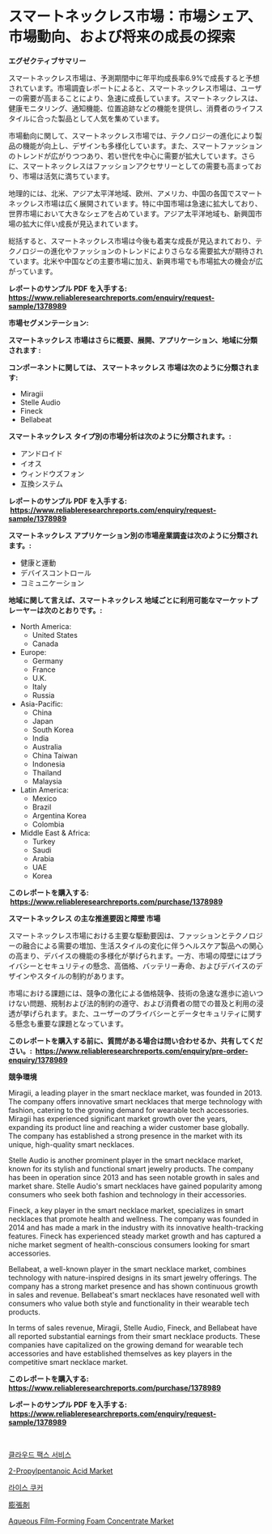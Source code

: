 <p><h1>スマートネックレス市場：市場シェア、市場動向、および将来の成長の探索</h1></p><p><strong>エグゼクティブサマリー</strong></p>
<p><p>スマートネックレス市場は、予測期間中に年平均成長率6.9%で成長すると予想されています。市場調査レポートによると、スマートネックレス市場は、ユーザーの需要が高まることにより、急速に成長しています。スマートネックレスは、健康モニタリング、通知機能、位置追跡などの機能を提供し、消費者のライフスタイルに合った製品として人気を集めています。</p><p>市場動向に関して、スマートネックレス市場では、テクノロジーの進化により製品の機能が向上し、デザインも多様化しています。また、スマートファッションのトレンドが広がりつつあり、若い世代を中心に需要が拡大しています。さらに、スマートネックレスはファッションアクセサリーとしての需要も高まっており、市場は活気に満ちています。</p><p>地理的には、北米、アジア太平洋地域、欧州、アメリカ、中国の各国でスマートネックレス市場は広く展開されています。特に中国市場は急速に拡大しており、世界市場において大きなシェアを占めています。アジア太平洋地域も、新興国市場の拡大に伴い成長が見込まれています。</p><p>総括すると、スマートネックレス市場は今後も着実な成長が見込まれており、テクノロジーの進化やファッションのトレンドによりさらなる需要拡大が期待されています。北米や中国などの主要市場に加え、新興市場でも市場拡大の機会が広がっています。</p></p>
<p><strong>レポートのサンプル PDF を入手する: <a href="https://www.reliableresearchreports.com/enquiry/request-sample/1378989">https://www.reliableresearchreports.com/enquiry/request-sample/1378989</a></strong></p>
<p><strong>市場セグメンテーション:</strong></p>
<p><strong> スマートネックレス 市場はさらに概要、展開、アプリケーション、地域に分類されます :</strong></p>
<p><strong>コンポーネントに関しては、 スマートネックレス 市場は次のように分類されます: &nbsp;</strong></p>
<p><ul><li>Miragii</li><li>Stelle Audio</li><li>Fineck</li><li>Bellabeat</li></ul></p>
<p><strong> スマートネックレス タイプ別の市場分析は次のように分類されます。:</strong></p>
<p><ul><li>アンドロイド</li><li>イオス</li><li>ウィンドウズフォン</li><li>互換システム</li></ul></p>
<p><strong>レポートのサンプル PDF を入手する: &nbsp;<a href="https://www.reliableresearchreports.com/enquiry/request-sample/1378989">https://www.reliableresearchreports.com/enquiry/request-sample/1378989</a></strong></p>
<p><strong> スマートネックレス アプリケーション別の市場産業調査は次のように分類されます。:</strong></p>
<p><ul><li>健康と運動</li><li>デバイスコントロール</li><li>コミュニケーション</li></ul></p>
<p><strong>地域に関して言えば、スマートネックレス 地域ごとに利用可能なマーケットプレーヤーは次のとおりです。:</strong></p>
<p><ul>
    <li>
        North America:
        <ul>
            <li>United States</li>
            <li>Canada</li>
        </ul>
    </li>
    <li>
        Europe:
        <ul>
            <li>Germany</li>
            <li>France</li>
            <li>U.K.</li>
            <li>Italy</li>
            <li>Russia</li>
        </ul>
    </li>
    <li>
        Asia-Pacific:
        <ul>
            <li>China</li>
            <li>Japan</li>
            <li>South Korea</li>
            <li>India</li>
            <li>Australia</li>
            <li>China Taiwan</li>
            <li>Indonesia</li>
            <li>Thailand</li>
            <li>Malaysia</li>
        </ul>
    </li>
    <li>
        Latin America:
        <ul>
            <li>Mexico</li>
            <li>Brazil</li>
            <li>Argentina Korea</li>
            <li>Colombia</li>
        </ul>
    </li>
    <li>
        Middle East & Africa:
        <ul>
            <li>Turkey</li>
            <li>Saudi</li>
            <li>Arabia</li>
            <li>UAE</li>
            <li>Korea</li>
        </ul>
    </li>
    </ul></p>
<p><strong>このレポートを購入する: &nbsp;<a href="https://www.reliableresearchreports.com/purchase/1378989">https://www.reliableresearchreports.com/purchase/1378989</a></strong></p>
<p><strong>スマートネックレス の主な推進要因と障壁 市場</strong></p>
<p><p>スマートネックレス市場における主要な駆動要因は、ファッションとテクノロジーの融合による需要の増加、生活スタイルの変化に伴うヘルスケア製品への関心の高まり、デバイスの機能の多様化が挙げられます。一方、市場の障壁にはプライバシーとセキュリティの懸念、高価格、バッテリー寿命、およびデバイスのデザインやスタイルの制約があります。</p><p>市場における課題には、競争の激化による価格競争、技術の急速な進歩に追いつけない問題、規制および法的制約の遵守、および消費者の間での普及と利用の浸透が挙げられます。また、ユーザーのプライバシーとデータセキュリティに関する懸念も重要な課題となっています。</p></p>
<p><strong>このレポートを購入する前に、質問がある場合は問い合わせるか、共有してください。:&nbsp; <a href="https://www.reliableresearchreports.com/enquiry/pre-order-enquiry/1378989">https://www.reliableresearchreports.com/enquiry/pre-order-enquiry/1378989</a></strong></p>
<p><strong>競争環境</strong></p>
<p><p>Miragii, a leading player in the smart necklace market, was founded in 2013. The company offers innovative smart necklaces that merge technology with fashion, catering to the growing demand for wearable tech accessories. Miragii has experienced significant market growth over the years, expanding its product line and reaching a wider customer base globally. The company has established a strong presence in the market with its unique, high-quality smart necklaces.</p><p>Stelle Audio is another prominent player in the smart necklace market, known for its stylish and functional smart jewelry products. The company has been in operation since 2013 and has seen notable growth in sales and market share. Stelle Audio's smart necklaces have gained popularity among consumers who seek both fashion and technology in their accessories.</p><p>Fineck, a key player in the smart necklace market, specializes in smart necklaces that promote health and wellness. The company was founded in 2014 and has made a mark in the industry with its innovative health-tracking features. Fineck has experienced steady market growth and has captured a niche market segment of health-conscious consumers looking for smart accessories.</p><p>Bellabeat, a well-known player in the smart necklace market, combines technology with nature-inspired designs in its smart jewelry offerings. The company has a strong market presence and has shown continuous growth in sales and revenue. Bellabeat's smart necklaces have resonated well with consumers who value both style and functionality in their wearable tech products.</p><p>In terms of sales revenue, Miragii, Stelle Audio, Fineck, and Bellabeat have all reported substantial earnings from their smart necklace products. These companies have capitalized on the growing demand for wearable tech accessories and have established themselves as key players in the competitive smart necklace market.</p></p>
<p><strong>このレポートを購入する: &nbsp; <a href="https://www.reliableresearchreports.com/purchase/1378989">https://www.reliableresearchreports.com/purchase/1378989</a></strong></p>
<p><strong>レポートのサンプル PDF を入手する: &nbsp;<a href="https://www.reliableresearchreports.com/enquiry/request-sample/1378989">https://www.reliableresearchreports.com/enquiry/request-sample/1378989</a></strong><strong></strong></p>
<p>&nbsp;</p>
<p><p><a href="https://medium.com/@sweetums856856/%ED%81%B4%EB%9D%BC%EC%9A%B0%EB%93%9C-%ED%8C%A9%EC%8A%A4-%EC%84%9C%EB%B9%84%EC%8A%A4-%EC%8B%9C%EC%9E%A5-%EA%B7%9C%EB%AA%A8-cagr-%ED%8A%B8%EB%A0%8C%EB%93%9C-2024-2030-b5a0bb3d0419">클라우드 팩스 서비스</a></p><p><a href="https://github.com/joannagoyvaerts/Market-Research-Report-List-1/blob/main/2-propylpentanoic-acid-market.md">2-Propylpentanoic Acid Market</a></p><p><a href="https://medium.com/@santiagoiza565682023/quot-%EC%8C%80%EC%86%A5-%EC%8B%9C%EC%9E%A5-%EB%B3%B4%EA%B3%A0%EC%84%9C%EB%8A%94-%EC%9D%B4-%EC%8B%9C%EC%9E%A5%EC%9D%98-%EC%B5%9C%EC%8B%A0-%ED%8A%B8%EB%A0%8C%EB%93%9C%EC%99%80-%EC%84%B1%EC%9E%A5-%EA%B8%B0%ED%9A%8C%EB%A5%BC-%EB%B3%B4%EC%97%AC%EC%A4%8D%EB%8B%88%EB%8B%A4-quot-50d66e777665">라이스 쿠커</a></p><p><a href="https://github.com/lrlmopnhwd79300/Market-Research-Report-List-1/blob/main/4774325931.md">膨張剤</a></p><p><a href="https://github.com/lubmix/Market-Research-Report-List-1/blob/main/aqueous-film-forming-foam-concentrate-market.md">Aqueous Film-Forming Foam Concentrate Market</a></p></p>
